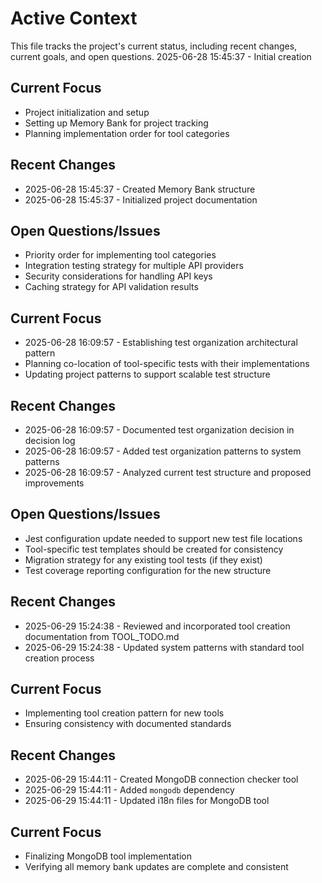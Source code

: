 # Active Context

This file tracks the project's current status, including recent changes, current goals, and open questions.
2025-06-28 15:45:37 - Initial creation

## Current Focus

* Project initialization and setup
* Setting up Memory Bank for project tracking
* Planning implementation order for tool categories

## Recent Changes

* 2025-06-28 15:45:37 - Created Memory Bank structure
* 2025-06-28 15:45:37 - Initialized project documentation

## Open Questions/Issues

* Priority order for implementing tool categories
* Integration testing strategy for multiple API providers
* Security considerations for handling API keys
* Caching strategy for API validation results

## Current Focus

* 2025-06-28 16:09:57 - Establishing test organization architectural pattern
* Planning co-location of tool-specific tests with their implementations
* Updating project patterns to support scalable test structure

## Recent Changes

* 2025-06-28 16:09:57 - Documented test organization decision in decision log
* 2025-06-28 16:09:57 - Added test organization patterns to system patterns
* 2025-06-28 16:09:57 - Analyzed current test structure and proposed improvements

## Open Questions/Issues

* Jest configuration update needed to support new test file locations
* Tool-specific test templates should be created for consistency
* Migration strategy for any existing tool tests (if they exist)
* Test coverage reporting configuration for the new structure
## Recent Changes
* 2025-06-29 15:24:38 - Reviewed and incorporated tool creation documentation from TOOL_TODO.md
* 2025-06-29 15:24:38 - Updated system patterns with standard tool creation process

## Current Focus
* Implementing tool creation pattern for new tools
* Ensuring consistency with documented standards

## Recent Changes
* 2025-06-29 15:44:11 - Created MongoDB connection checker tool
* 2025-06-29 15:44:11 - Added `mongodb` dependency
* 2025-06-29 15:44:11 - Updated i18n files for MongoDB tool

## Current Focus
* Finalizing MongoDB tool implementation
* Verifying all memory bank updates are complete and consistent